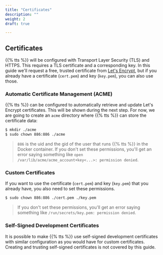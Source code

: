 ```yaml
---
title: "Certificates"
description: ""
weight: 2
draft: true

---
```


## Certificates

{{% tts %}} will be configured with Transport Layer Security (TLS) and HTTPS. This requires a TLS certificate and a corresponding key. In this guide we'll request a free, trusted certificate from [Let's Encrypt](https://letsencrypt.org/getting-started/), but if you already have a certificate (`cert.pem`) and key (`key.pem`), you can also use those.

### Automatic Certificate Management (ACME)

{{% tts %}} can be configured to automatically retrieve and update Let's Encrypt certificates. This will be shown during the next step. For now, we are going to create an `acme` directory where {{% tts %}} can store the certificate data:

```bash
$ mkdir ./acme
$ sudo chown 886:886 ./acme
```

> `886` is the uid and the gid of the user that runs {{% tts %}} in the Docker container. If you don't set these permissions, you'll get an error saying something like `open /var/lib/acme/acme_account+key<...>: permission denied`.

### Custom Certificates

If you want to use the certificate (`cert.pem`) and key (`key.pem`) that you already have, you also need to set these permissions.

```bash
$ sudo chown 886:886 ./cert.pem ./key.pem
```

> If you don't set these permissions, you'll get an error saying something like `/run/secrets/key.pem: permission denied`.

### Self-Signed Development Certificates

It is possible to make {{% tts %}} use self-signed development certificates with similar configuration as you would have for custom certificates. Creating and trusting self-signed certificates is not covered by this guide.
